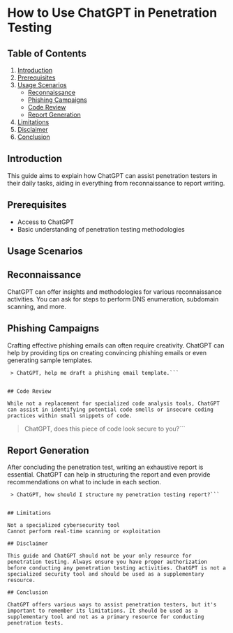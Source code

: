 # How to Use ChatGPT in Penetration Testing

## Table of Contents
1. [Introduction](#introduction)
2. [Prerequisites](#prerequisites)
3. [Usage Scenarios](#usage-scenarios)
    - [Reconnaissance](#reconnaissance)
    - [Phishing Campaigns](#phishing-campaigns)
    - [Code Review](#code-review)
    - [Report Generation](#report-generation)
4. [Limitations](#limitations)
5. [Disclaimer](#disclaimer)
6. [Conclusion](#conclusion)

## Introduction
This guide aims to explain how ChatGPT can assist penetration testers in their daily tasks, aiding in everything from reconnaissance to report writing.

## Prerequisites
- Access to ChatGPT
- Basic understanding of penetration testing methodologies

## Usage Scenarios

## Reconnaissance

ChatGPT can offer insights and methodologies for various reconnaissance activities. You can ask for steps to perform DNS enumeration, subdomain scanning, and more.


## Phishing Campaigns

Crafting effective phishing emails can often require creativity. ChatGPT can help by providing tips on creating convincing phishing emails or even generating sample templates.

```
 > ChatGPT, help me draft a phishing email template.```


## Code Review

While not a replacement for specialized code analysis tools, ChatGPT can assist in identifying potential code smells or insecure coding practices within small snippets of code.

```
 > ChatGPT, does this piece of code look secure to you?```


## Report Generation

After concluding the penetration test, writing an exhaustive report is essential. ChatGPT can help in structuring the report and even provide recommendations on what to include in each section.

```
 > ChatGPT, how should I structure my penetration testing report?```


## Limitations

Not a specialized cybersecurity tool 
Cannot perform real-time scanning or exploitation

## Disclaimer

This guide and ChatGPT should not be your only resource for penetration testing. Always ensure you have proper authorization before conducting any penetration testing activities. ChatGPT is not a specialized security tool and should be used as a supplementary resource.

## Conclusion

ChatGPT offers various ways to assist penetration testers, but it's important to remember its limitations. It should be used as a supplementary tool and not as a primary resource for conducting penetration tests.
